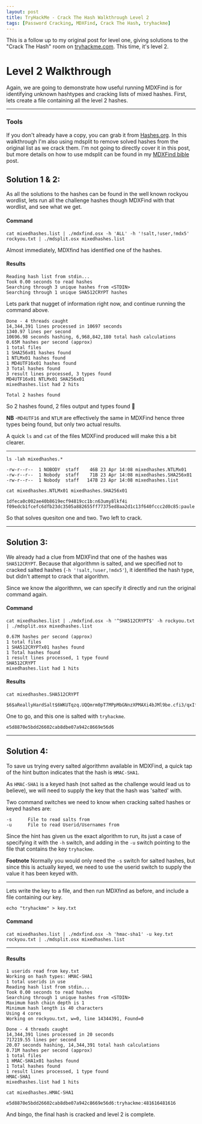```yaml
---
layout: post
title: TryHackMe - Crack The Hash Walkthrough Level 2
tags: [Password Cracking, MDXFind, Crack The Hash, tryhackme]
---
```


This is a follow up to my original post for level one, giving solutions to the "Crack The Hash" room on [tryhackme.com](https://tryhackme.com). 
This time, it's level 2.

# Level 2 Walkthrough

Again, we are going to demonstrate how useful running MDXFind is for identifying unknown hashtypes and cracking lists of mixed hashes. First, lets create a file containing all the level 2 hashes. 

---


### Tools

If you don't already have a copy, you can grab it from [Hashes.org](https://hashes.org/mdxfind.php). In this walkthrough I'm also using mdsplit to remove solved hashes from the original list as we crack them. I'm not going to directly cover it in this post, but more details on how to use mdsplit can be found in my [MDXFind bible](https://0xln.pw/MDXfindbible) post.



## Solution 1 & 2:

As all the solutions to the hashes can be found in the well known rockyou wordlist, lets run all the challenge hashes though MDXFind with that wordlist, and see what we get.  

#### Command

```
cat mixedhashes.list | ./mdxfind.osx -h 'ALL' -h '!salt,!user,!mdx5' rockyou.txt | ./mdsplit.osx mixedhashes.list 
```

Almost immediately, MDXfind has identified one of the hashes.


#### Results
```
Reading hash list from stdin...
Took 0.00 seconds to read hashes
Searching through 3 unique hashes from <STDIN>
Searching through 1 unique SHA512CRYPT hashes
```

Lets park that nugget of information right now, and continue running the command above. 

```
Done - 4 threads caught
14,344,391 lines processed in 10697 seconds
1340.97 lines per second
10696.98 seconds hashing, 6,968,842,180 total hash calculations
0.65M hashes per second (approx)
1 total files
1 SHA256x01 hashes found
1 NTLMx01 hashes found
1 MD4UTF16x01 hashes found
3 Total hashes found
3 result lines processed, 3 types found
MD4UTF16x01 NTLMx01 SHA256x01 
mixedhashes.list had 2 hits

Total 2 hashes found
```
So 2 hashes found, 2 files output and types found 🤔
 
**NB** -`MD4UTF16` and `NTLM` are effectively the same in MDXFind hence three types being found, but only two actual results. 

A quick `ls` and `cat` of the files MDXFind produced will make this a bit clearer.

___
``
ls -lah mixedhashes.*
``

```
-rw-r--r--  1 NOBODY  staff    46B 23 Apr 14:08 mixedhashes.NTLMx01
-rw-r--r--  1 Nobody  staff    71B 23 Apr 14:08 mixedhashes.SHA256x01
-rw-r--r--  1 Nobody  staff   147B 23 Apr 14:08 mixedhashes.list
```

```
cat mixedhashes.NTLMx01 mixedhashes.SHA256x01
```

```
1dfeca0c002ae40b8619ecf94819cc1b:n63umy8lkf4i
f09edcb1fcefc6dfb23dc3505a882655ff77375ed8aa2d1c13f640fccc2d0c85:paule
```

So that solves quesiton one and two. Two left to crack.

---
## Solution 3:

We already had a clue from MDXFind that one of the hashes was `SHA512CRYPT`. Because that algorithmn is salted, and we specified not to cracked salted hashes (`-h '!salt,!user,!mdx5'`), it identified the hash type, but didn't attempt to crack that algorithm. 

Since we know the algorithmn, we can specify it directly and run the original command again.
 
 
#### Command
```
cat mixedhashes.list | ./mdxfind.osx -h '^SHA512CRYPT$' -h rockyou.txt | ./mdsplit.osx mixedhashes.list 
```

```
0.67M hashes per second (approx)
1 total files
1 SHA512CRYPTx01 hashes found
1 Total hashes found
1 result lines processed, 1 type found
SHA512CRYPT 
mixedhashes.list had 1 hits
```

#### Results

```
cat mixedhashes.SHA512CRYPT 
```

```
$6$aReallyHardSalt$6WKUTqzq.UQQmrm0pT7MPpMbGNnzXPMAXi4bJMl9be.cfi3/qxIf.hsGpS41BqMhSrHVXgMpdjS6xeKZAs02.:waka99
```
One to go, and this one is salted with `tryhackme`.

```
e5d8870e5bdd26602cab8dbe07a942c8669e56d6
```
---
## Solution 4:

To save us trying every salted algorithmn available in MDXFind, a quick tap of the hint button indicates that the hash is `HMAC-SHA1`.  

As `HMAC-SHA1` is a keyed hash (not salted as the challenge would lead us to believe), we will need to supply the key that the hash was 'salted' with. 

Two command switches we need to know when cracking salted hashes or keyed hashes are:
 
```
-s      File to read salts from
-u      File to read Userid/Usernames from
```

Since the hint has given us the exact algorithm to run, its just a case of specifying it with the `-h` switch, and adding in the `-u` switch pointing to the file that contains the key `tryhackme`. 

**Footnote** Normally you would only need the `-s` switch for salted hashes, but since this is actually keyed, we need to use the userid switch to supply the value it has been keyed with.

---

Lets write the key to a file, and then run MDXfind as before, and include a file containing our key.

``` 
echo "tryhackme" > key.txt
``` 

#### Command
```
cat mixedhashes.list | ./mdxfind.osx -h 'hmac-sha1' -u key.txt rockyou.txt | ./mdsplit.osx mixedhashes.list  
```
---
#### Results

```
1 userids read from key.txt
Working on hash types: HMAC-SHA1 
1 total userids in use
Reading hash list from stdin...
Took 0.00 seconds to read hashes
Searching through 1 unique hashes from <STDIN>
Maximum hash chain depth is 1
Minimum hash length is 40 characters
Using 4 cores
Working on rockyou.txt, w=0, line 14344391, Found=0

Done - 4 threads caught
14,344,391 lines processed in 20 seconds
717219.55 lines per second
20.07 seconds hashing, 14,344,391 total hash calculations
0.71M hashes per second (approx)
1 total files
1 HMAC-SHA1x01 hashes found
1 Total hashes found
1 result lines processed, 1 type found
HMAC-SHA1 
mixedhashes.list had 1 hits
```

```
cat mixedhashes.HMAC-SHA1
```

```
e5d8870e5bdd26602cab8dbe07a942c8669e56d6:tryhackme:481616481616
```

And bingo, the final hash is cracked and level 2 is complete.
